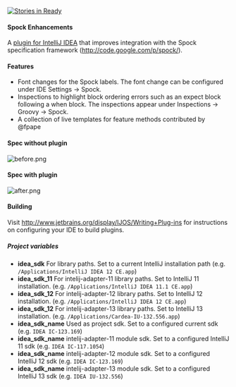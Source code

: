 [![Stories in Ready](https://badge.waffle.io/mcholick/idea-spock-enhancements.png)](https://waffle.io/mcholick/idea-spock-enhancements)  
#### Spock Enhancements

A [plugin for IntelliJ IDEA](http://plugins.jetbrains.com/plugin/7114) that improves integration with the Spock specification framework (http://code.google.com/p/spock/).

#### Features
* Font changes for the Spock labels. The font change can be configured under IDE Settings -> Spock.
* Inspections to highlight block ordering errors such as an expect block following a when block. The inspections appear under Inspections -> Groovy -> Spock.
* A collection of live templates for feature methods contributed by @fpape

#### Spec without plugin

![before.png](https://raw.github.com/wiki/mcholick/idea-spock-enhancements/before.png)

#### Spec with plugin

![after.png](https://raw.github.com/wiki/mcholick/idea-spock-enhancements/after.png)

#### Building

Visit http://www.jetbrains.org/display/IJOS/Writing+Plug-ins for instructions on configuring your IDE to build plugins.

##### Project variables
* **idea_sdk** For library paths. Set to a current IntelliJ installation path (e.g. ```/Applications/IntelliJ IDEA 12 CE.app```)
* **idea_sdk_11** For intelij-adapter-11 library paths. Set to IntelliJ 11 installation. (e.g. ```/Applications/IntelliJ IDEA 11.1 CE.app```)
* **idea_sdk_12** For intelij-adapter-12 library paths. Set to IntelliJ 12 installation. (e.g. ```/Applications/IntelliJ IDEA 12 CE.app```)
* **idea_sdk_12** For intelij-adapter-13 library paths. Set to IntelliJ 13 installation. (e.g. ```/Applications/Cardea-IU-132.556.app```)
* **idea_sdk_name** Used as project sdk. Set to a configured current sdk (e.g. ```IDEA IC-123.169```)
* **idea_sdk_name** intelij-adapter-11 module sdk. Set to a configured IntelliJ 11 sdk (e.g. ```IDEA IC-117.1054```)
* **idea_sdk_name** intelij-adapter-12 module sdk. Set to a configured IntelliJ 12 sdk (e.g. ```IDEA IC-123.169```)
* **idea_sdk_name** intelij-adapter-13 module sdk. Set to a configured IntelliJ 13 sdk (e.g. ```IDEA IU-132.556```)
